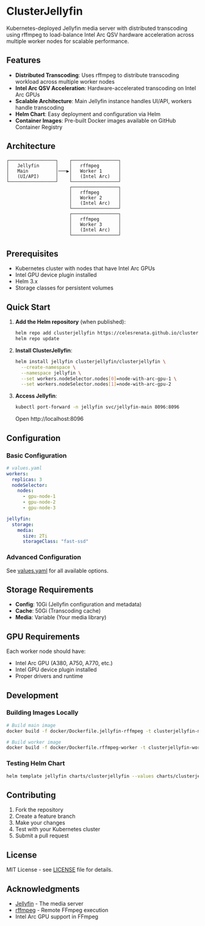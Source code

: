 # ClusterJellyfin

Kubernetes-deployed Jellyfin media server with distributed transcoding using rffmpeg to load-balance Intel Arc QSV hardware acceleration across multiple worker nodes for scalable performance.

## Features

- **Distributed Transcoding**: Uses rffmpeg to distribute transcoding workload across multiple worker nodes
- **Intel Arc QSV Acceleration**: Hardware-accelerated transcoding on Intel Arc GPUs
- **Scalable Architecture**: Main Jellyfin instance handles UI/API, workers handle transcoding
- **Helm Chart**: Easy deployment and configuration via Helm
- **Container Images**: Pre-built Docker images available on GitHub Container Registry

## Architecture

```
┌─────────────────┐    ┌─────────────────┐
│   Jellyfin      │    │   rffmpeg       │
│   Main          │───▶│   Worker 1      │
│   (UI/API)      │    │   (Intel Arc)   │
└─────────────────┘    └─────────────────┘
                       ┌─────────────────┐
                       │   rffmpeg       │
                       │   Worker 2      │
                       │   (Intel Arc)   │
                       └─────────────────┘
                       ┌─────────────────┐
                       │   rffmpeg       │
                       │   Worker 3      │
                       │   (Intel Arc)   │
                       └─────────────────┘
```

## Prerequisites

- Kubernetes cluster with nodes that have Intel Arc GPUs
- Intel GPU device plugin installed
- Helm 3.x
- Storage classes for persistent volumes

## Quick Start

1. **Add the Helm repository** (when published):
   ```bash
   helm repo add clusterjellyfin https://celesrenata.github.io/clusterjellyfin
   helm repo update
   ```

2. **Install ClusterJellyfin**:
   ```bash
   helm install jellyfin clusterjellyfin/clusterjellyfin \
     --create-namespace \
     --namespace jellyfin \
     --set workers.nodeSelector.nodes[0]=node-with-arc-gpu-1 \
     --set workers.nodeSelector.nodes[1]=node-with-arc-gpu-2
   ```

3. **Access Jellyfin**:
   ```bash
   kubectl port-forward -n jellyfin svc/jellyfin-main 8096:8096
   ```
   Open http://localhost:8096

## Configuration

### Basic Configuration

```yaml
# values.yaml
workers:
  replicas: 3
  nodeSelector:
    nodes:
      - gpu-node-1
      - gpu-node-2
      - gpu-node-3

jellyfin:
  storage:
    media:
      size: 2Ti
      storageClass: "fast-ssd"
```

### Advanced Configuration

See [values.yaml](charts/clusterjellyfin/values.yaml) for all available options.

## Storage Requirements

- **Config**: 10Gi (Jellyfin configuration and metadata)
- **Cache**: 50Gi (Transcoding cache)
- **Media**: Variable (Your media library)

## GPU Requirements

Each worker node should have:
- Intel Arc GPU (A380, A750, A770, etc.)
- Intel GPU device plugin installed
- Proper drivers and runtime

## Development

### Building Images Locally

```bash
# Build main image
docker build -f docker/Dockerfile.jellyfin-rffmpeg -t clusterjellyfin-main docker/

# Build worker image  
docker build -f docker/Dockerfile.rffmpeg-worker -t clusterjellyfin-worker docker/
```

### Testing Helm Chart

```bash
helm template jellyfin charts/clusterjellyfin --values charts/clusterjellyfin/values.yaml
```

## Contributing

1. Fork the repository
2. Create a feature branch
3. Make your changes
4. Test with your Kubernetes cluster
5. Submit a pull request

## License

MIT License - see [LICENSE](LICENSE) file for details.

## Acknowledgments

- [Jellyfin](https://jellyfin.org/) - The media server
- [rffmpeg](https://github.com/joshuaboniface/rffmpeg) - Remote FFmpeg execution
- Intel Arc GPU support in FFmpeg
